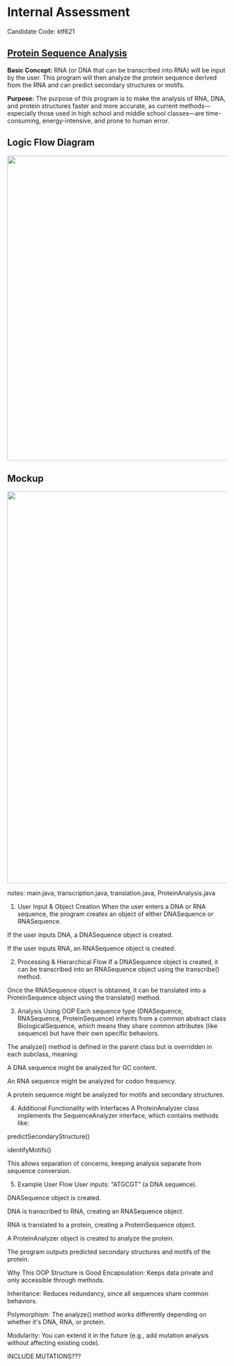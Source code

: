 # Internal Assessment
Candidate Code: ktf621

## <ins>Protein Sequence Analysis<ins>

**Basic Concept:** RNA (or DNA that can be transcribed into RNA) will be input by the user. This program will then analyze the protein sequence derived from the RNA and can predict secondary structures or motifs.

**Purpose:** The purpose of this program is to make the analysis of RNA, DNA, and protein structures faster and more accurate, as current methods—especially those used in high school and middle school classes—are time-consuming, energy-intensive, and prone to human error.

## Logic Flow Diagram

<img src="https://github.com/eebic/InternalAssessment/blob/main/img/IA_Logic_Flow_Diagram.png?raw=true" width="700" />

## Mockup

<img src="https://github.com/eebic/InternalAssessment/blob/main/img/IA_Mockup.png?raw=true" width="900" />


notes: main.java, transcription.java, translation.java, ProteinAnalysis.java


1. User Input & Object Creation
When the user enters a DNA or RNA sequence, the program creates an object of either DNASequence or RNASequence.

If the user inputs DNA, a DNASequence object is created.

If the user inputs RNA, an RNASequence object is created.

2. Processing & Hierarchical Flow
If a DNASequence object is created, it can be transcribed into an RNASequence object using the transcribe() method.

Once the RNASequence object is obtained, it can be translated into a ProteinSequence object using the translate() method.

3. Analysis Using OOP
Each sequence type (DNASequence, RNASequence, ProteinSequence) inherits from a common abstract class BiologicalSequence, which means they share common attributes (like sequence) but have their own specific behaviors.

The analyze() method is defined in the parent class but is overridden in each subclass, meaning:

A DNA sequence might be analyzed for GC content.

An RNA sequence might be analyzed for codon frequency.

A protein sequence might be analyzed for motifs and secondary structures.

4. Additional Functionality with Interfaces
A ProteinAnalyzer class implements the SequenceAnalyzer interface, which contains methods like:

predictSecondaryStructure()

identifyMotifs()

This allows separation of concerns, keeping analysis separate from sequence conversion.

5. Example User Flow
User inputs: "ATGCGT" (a DNA sequence).

DNASequence object is created.

DNA is transcribed to RNA, creating an RNASequence object.

RNA is translated to a protein, creating a ProteinSequence object.

A ProteinAnalyzer object is created to analyze the protein.

The program outputs predicted secondary structures and motifs of the protein.

Why This OOP Structure is Good
Encapsulation: Keeps data private and only accessible through methods.

Inheritance: Reduces redundancy, since all sequences share common behaviors.

Polymorphism: The analyze() method works differently depending on whether it's DNA, RNA, or protein.

Modularity: You can extend it in the future (e.g., add mutation analysis without affecting existing code).

INCLUDE MUTATIONS???
